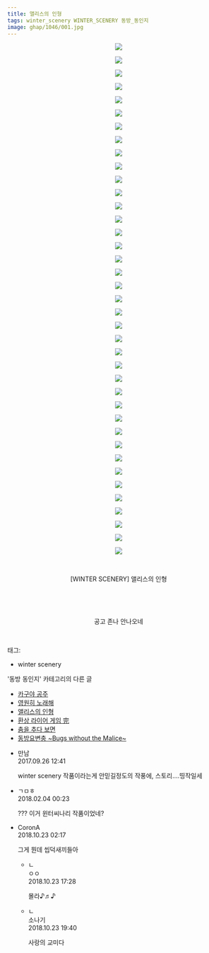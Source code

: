 ```yaml
---
title: 앨리스의 인형
tags: winter_scenery WINTER_SCENERY 동방_동인지
image: ghap/1046/001.jpg
---
```

<div class="article">
<p style="text-align: center; clear: none; float: none;"><img src="{{ site.nasurl }}/ghap/1046/001.jpg"/></p>
<p style="text-align: center; clear: none; float: none;"><img src="{{ site.nasurl }}/ghap/1046/002.jpg"/></p>
<p style="text-align: center; clear: none; float: none;"><img src="{{ site.nasurl }}/ghap/1046/003.jpg"/></p>
<p style="text-align: center; clear: none; float: none;"><img src="{{ site.nasurl }}/ghap/1046/004.jpg"/></p>
<p style="text-align: center; clear: none; float: none;"><img src="{{ site.nasurl }}/ghap/1046/005.jpg"/></p>
<p style="text-align: center; clear: none; float: none;"><img src="{{ site.nasurl }}/ghap/1046/006.jpg"/></p>
<p style="text-align: center; clear: none; float: none;"><img src="{{ site.nasurl }}/ghap/1046/007.jpg"/></p>
<p style="text-align: center; clear: none; float: none;"><img src="{{ site.nasurl }}/ghap/1046/008.jpg"/></p>
<p style="text-align: center; clear: none; float: none;"><img src="{{ site.nasurl }}/ghap/1046/009.jpg"/></p>
<p style="text-align: center; clear: none; float: none;"><img src="{{ site.nasurl }}/ghap/1046/010.jpg"/></p>
<p style="text-align: center; clear: none; float: none;"><img src="{{ site.nasurl }}/ghap/1046/011.jpg"/></p>
<p style="text-align: center; clear: none; float: none;"><img src="{{ site.nasurl }}/ghap/1046/012.jpg"/></p>
<p style="text-align: center; clear: none; float: none;"><img src="{{ site.nasurl }}/ghap/1046/013.jpg"/></p>
<p style="text-align: center; clear: none; float: none;"><img src="{{ site.nasurl }}/ghap/1046/014.jpg"/></p>
<p style="text-align: center; clear: none; float: none;"><img src="{{ site.nasurl }}/ghap/1046/015.jpg"/></p>
<p style="text-align: center; clear: none; float: none;"><img src="{{ site.nasurl }}/ghap/1046/016.jpg"/></p>
<p style="text-align: center; clear: none; float: none;"><img src="{{ site.nasurl }}/ghap/1046/017.jpg"/></p>
<p style="text-align: center; clear: none; float: none;"><img src="{{ site.nasurl }}/ghap/1046/018.jpg"/></p>
<p style="text-align: center; clear: none; float: none;"><img src="{{ site.nasurl }}/ghap/1046/019.jpg"/></p>
<p style="text-align: center; clear: none; float: none;"><img src="{{ site.nasurl }}/ghap/1046/020.jpg"/></p>
<p style="text-align: center; clear: none; float: none;"><img src="{{ site.nasurl }}/ghap/1046/021.jpg"/></p>
<p style="text-align: center; clear: none; float: none;"><img src="{{ site.nasurl }}/ghap/1046/022.jpg"/></p>
<p style="text-align: center; clear: none; float: none;"><img src="{{ site.nasurl }}/ghap/1046/023.jpg"/></p>
<p style="text-align: center; clear: none; float: none;"><img src="{{ site.nasurl }}/ghap/1046/024.jpg"/></p>
<p style="text-align: center; clear: none; float: none;"><img src="{{ site.nasurl }}/ghap/1046/025.jpg"/></p>
<p style="text-align: center; clear: none; float: none;"><img src="{{ site.nasurl }}/ghap/1046/026.jpg"/></p>
<p style="text-align: center; clear: none; float: none;"><img src="{{ site.nasurl }}/ghap/1046/027.jpg"/></p>
<p style="text-align: center; clear: none; float: none;"><img src="{{ site.nasurl }}/ghap/1046/028.jpg"/></p>
<p style="text-align: center; clear: none; float: none;"><img src="{{ site.nasurl }}/ghap/1046/029.jpg"/></p>
<p style="text-align: center; clear: none; float: none;"><img src="{{ site.nasurl }}/ghap/1046/030.jpg"/></p>
<p style="text-align: center; clear: none; float: none;"><img src="{{ site.nasurl }}/ghap/1046/031.jpg"/></p>
<p style="text-align: center; clear: none; float: none;"><img src="{{ site.nasurl }}/ghap/1046/032.jpg"/></p>
<p style="text-align: center; clear: none; float: none;"><img src="{{ site.nasurl }}/ghap/1046/033.jpg"/></p>
<p style="text-align: center; clear: none; float: none;"><img src="{{ site.nasurl }}/ghap/1046/034.jpg"/></p>
<p style="text-align: center; clear: none; float: none;"><img src="{{ site.nasurl }}/ghap/1046/035.jpg"/></p>
<p style="text-align: center; clear: none; float: none;"><img src="{{ site.nasurl }}/ghap/1046/036.jpg"/></p>
<p style="text-align: center; clear: none; float: none;"><img src="{{ site.nasurl }}/ghap/1046/037.jpg"/></p>
<p style="text-align: center; clear: none; float: none;"><img src="{{ site.nasurl }}/ghap/1046/038.jpg"/></p>
<p style="text-align: center; clear: none; float: none;"><img src="{{ site.nasurl }}/ghap/1046/039.jpg"/></p>
<p style="text-align: center; clear: none; float: none;"><br/></p>
<p style="text-align: center; clear: none; float: none;">[WINTER SCENERY] 앨리스의 인형</p>
<p style="text-align: center; clear: none; float: none;"><br/></p>
<p style="text-align: center; clear: none; float: none;"><br/></p>
<p style="text-align: center; clear: none; float: none;">공고 존나 안나오네</p>
<p><br/></p>
</div><div class="tagTrail">
<p>태그: </p>
<ul>
<li>winter scenery</li>
</ul>
</div><div class="another">
<p>'동방 동인지' 카테고리의 다른 글</p>
<ul>
<li><a href="/2016-07-24-ghap_1048">카구야 공주</a></li>
<li><a href="/2016-07-24-ghap_1047">영원히 노래해</a></li>
<li><a href="/2016-07-23-ghap_1046">앨리스의 인형</a></li>
<li><a href="/2016-07-23-ghap_1044">환상 라이어 게임 完</a></li>
<li><a href="/2016-07-23-ghap_1043">춤을 추다 보면</a></li>
<li><a href="/2016-07-23-ghap_1042">동방요변충 ~Bugs without the Malice~</a></li>
</ul>
</div><div class="cb_module cb_fluid">
<div class="cb_wrt cb_profile">
<div class="comment">
<ul>
<li class="cb_thumb_off" id="comment15090786">
<div class="cb_comment_area">
<div class="cb_info_area">
<div class="cb_section">
<span class="cb_nick_name">만남</span>
</div>
<div class="cb_section">
<span class="cb_date">2017.09.26 12:41 </span>
</div>
</div>
<div class="cb_dsc_comment">
<p class="cb_dsc">
											winter scenery 작품이라는게 안믿길정도의 작풍에, 스토리....띵작일세
										</p>
</div>
</div></li>
<li class="cb_thumb_off" id="comment15191246">
<div class="cb_comment_area">
<div class="cb_info_area">
<div class="cb_section">
<span class="cb_nick_name">ㄱㅁㅎ</span>
</div>
<div class="cb_section">
<span class="cb_date">2018.02.04 00:23 </span>
</div>
</div>
<div class="cb_dsc_comment">
<p class="cb_dsc">
											??? 이거 윈터씨나리 작품이었네?
										</p>
</div>
</div></li>
<li class="cb_thumb_off" id="comment15359987">
<div class="cb_comment_area">
<div class="cb_info_area">
<div class="cb_section">
<span class="cb_nick_name">CoronA</span>
</div>
<div class="cb_section">
<span class="cb_date">2018.10.23 02:17 </span>
</div>
</div>
<div class="cb_dsc_comment">
<p class="cb_dsc">
											그게 뭔데 씹덕새끼들아
										</p>
</div>
<ul>
<li class="cb_thumb_off" id="comment15360793">
<span class="cb_bu_subnode">ㄴ</span>
<div class="cb_comment_area">
<div class="cb_info_area">
<div class="cb_section">
<span class="cb_nick_name">ㅇㅇ</span>
</div>
<div class="cb_section">
<span class="cb_date">2018.10.23 17:28 </span>
</div>
</div>
<div class="cb_dsc_comment">
<p class="cb_dsc">
																몰라♪♬♪
															</p>
</div>
</div>
</li>
<li class="cb_thumb_off" id="comment15360869">
<span class="cb_bu_subnode">ㄴ</span>
<div class="cb_comment_area">
<div class="cb_info_area">
<div class="cb_section">
<span class="cb_nick_name">소나기</span>
</div>
<div class="cb_section">
<span class="cb_date">2018.10.23 19:40 </span>
</div>
</div>
<div class="cb_dsc_comment">
<p class="cb_dsc">
																사랑의 교미다
															</p>
</div>
</div>
</li>
</ul>
</div></li>
</ul>
</div>
</div><!-- commentList close -->
</div>